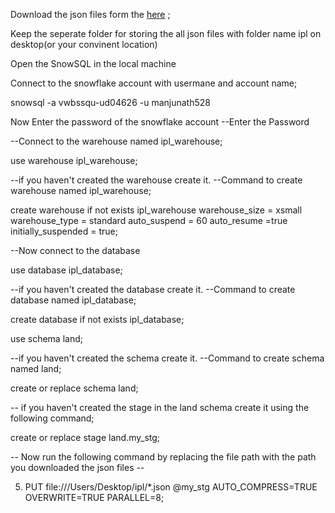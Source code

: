 Download the json files form the [here](https://cricsheet.org/downloads/ipl_male_json.zip) ;

Keep the seperate folder for storing the all json files with folder name ipl on desktop(or your convinent location)

Open the SnowSQL in the local machine 

Connect to the snowflake account with usermane and account name;

snowsql -a vwbssqu-ud04626 -u manjunath528

Now Enter the password of the snowflake account
--Enter the Password

--Connect to the warehouse named ipl_warehouse;

use warehouse ipl_warehouse;

--if you haven't created the warehouse create it.
--Command to create warehouse named ipl_warehouse;

create warehouse if not exists ipl_warehouse
warehouse_size = xsmall
warehouse_type = standard
auto_suspend = 60
auto_resume =true
initially_suspended = true;


--Now connect to the database

use database ipl_database;

--if you haven't created the database create it.
--Command to create database named ipl_database;

create database if not exists ipl_database;


use schema land;

--if you haven't created the schema create it.
--Command to create schema named land;

create or replace schema land;

-- if you haven't created the stage in the land schema create it using the following command;

create or replace stage land.my_stg;

-- Now run the following command by replacing the file path with the path you downloaded the json files --

5. PUT file:///Users/Desktop/ipl/*.json @my_stg AUTO_COMPRESS=TRUE OVERWRITE=TRUE PARALLEL=8;

